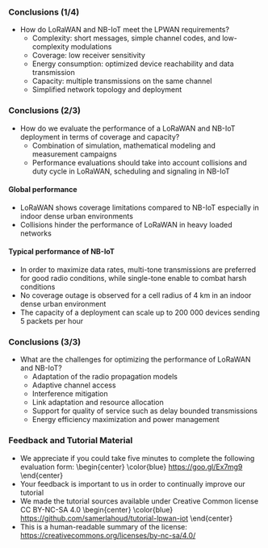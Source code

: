 ### Conclusions (1/4)
- How do LoRaWAN and NB-IoT meet the LPWAN requirements?
    - Complexity: short messages, simple channel codes, and low-complexity modulations
    - Coverage: low receiver sensitivity
    - Energy consumption: optimized device reachability and data transmission
    - Capacity: multiple transmissions on the same channel
    - Simplified network topology and deployment

### Conclusions (2/3)
- How do we evaluate the performance of a LoRaWAN and NB-IoT deployment in terms of coverage and capacity?
    - Combination of simulation, mathematical modeling and measurement campaigns
    - Performance evaluations should take into account collisions and duty cycle in LoRaWAN, scheduling and signaling in NB-IoT

#### Global performance
- LoRaWAN shows coverage limitations compared to NB-IoT especially in indoor dense urban environments
- Collisions hinder the performance of LoRaWAN in heavy loaded networks

#### Typical performance of NB-IoT
- In order to maximize data rates, multi-tone transmissions are preferred for good radio conditions, while single-tone enable to combat harsh conditions 
- No coverage outage is observed for a cell radius of 4 km in an indoor dense urban environment
- The capacity of a deployment can scale up to 200 000 devices sending 5 packets per hour

### Conclusions (3/3)
- What are the challenges for optimizing the performance of LoRaWAN and NB-IoT?
    - Adaptation of the radio propagation models
    - Adaptive channel access
    - Interference mitigation
    - Link adaptation and resource allocation
    - Support for quality of service such as delay bounded transmissions
    - Energy efficiency maximization and power management

### Feedback and Tutorial Material
- We appreciate if you could take five minutes to complete the following evaluation form:
\begin{center}
\color{blue}
https://goo.gl/Ex7mg9
\end{center}
- Your feedback is important to us in order to continually improve our tutorial
- We made the tutorial sources available under Creative Common license CC BY-NC-SA 4.0
\begin{center}
\color{blue}
https://github.com/samerlahoud/tutorial-lpwan-iot
\end{center}
- This is a human-readable summary of the license: https://creativecommons.org/licenses/by-nc-sa/4.0/
